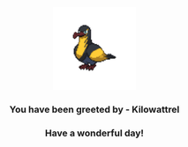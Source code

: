 <p align="center">
    <img src="https://raw.githubusercontent.com/PokeAPI/sprites/master/sprites/pokemon/941.png" width="150" height="150">
</p>
<h3 align="center">You have been greeted by - <b>Kilowattrel</b></h3>
<h3 align="center">Have a wonderful day!</h3>
